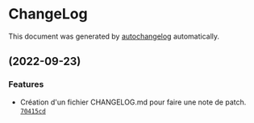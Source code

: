 # ChangeLog

This document was generated by [autochangelog](https://github.com/roshanca/autochangelog) automatically.

## [](/commits/) (2022-09-23)

### Features
- Création d'un fichier CHANGELOG.md pour faire une note de patch. [`70415cd`](/undefined/70415cdd99b69c904491d8b0623f621c8d995dc5)